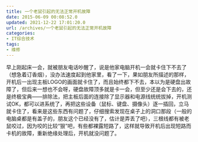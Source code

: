 ```yaml
---
title: 一个老鼠引起的无法正常开机故障
date: 2015-06-09 00:08:52.0
updated: 2021-12-22 17:01:20.0
url: /archives/一个老鼠引起的无法正常开机故障
categories: 
- IT综合技术
tags: 
- 维修
---
```


早上刚起床一会，就被朋友电话吵醒了，说是他家电脑开机一会就卡住下不去了（想急着订香烟），没办法速度起到他家里，看了一下，果如朋友所描述的那样，开机后一出现主板LOGO的画面就卡住了，而且始终都下不去，本以为是硬盘出故障了，但后来一想也不会呀，硬盘故障顶多就是卡一会，但至少还是会下去的，还是终极宝典——排除法，把主板后面的连接除了显示器和电源线统统拔掉，开机测试OK，都可以进系统了，再把这些设备（鼠标、键盘、摄像头）逐一插回，立马就卡住了，看来是这些东西有问题了，仔细搜索发现在桌子上的洞口那段（一般的电脑桌都是有盖子的，朋友这个已经没有了，估计是弄丢了吧），三根线都有被老鼠咬过，因为咬的比较“狠”吧，有些都裸露短路了，这样就导致开机后出现短路而卡机的故障，重新绝缘处理后，开机就没问题了。
&nbsp;